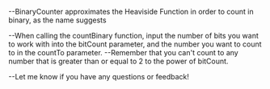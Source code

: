 --BinaryCounter approximates the Heaviside Function in order to count in binary, as the name suggests

--When calling the countBinary function, input the number of bits you want to work with into the bitCount parameter, and the number you want to count to in the countTo parameter.
    --Remember that you can't count to any number that is greater than or equal to 2 to the power of bitCount.

--Let me know if you have any questions or feedback!